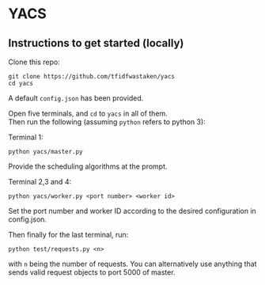 # YACS

## Instructions to get started (locally)

Clone this repo:
```
git clone https://github.com/tfidfwastaken/yacs
cd yacs
```

A default `config.json` has been provided.

Open five terminals, and `cd` to `yacs` in all of them.  
Then run the following (assuming `python`  refers to python 3):

Terminal 1:
```
python yacs/master.py
```

Provide the scheduling algorithms at the prompt.

Terminal 2,3 and 4:
```
python yacs/worker.py <port number> <worker id>
```

Set the port number and worker ID according to the desired configuration in config.json.

Then finally for the last terminal, run:
```
python test/requests.py <n>
```
with `n` being the number of requests. You can alternatively use anything that sends valid request objects to port 5000 of master.
